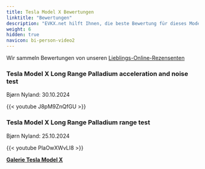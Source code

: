 ```yaml
---
title: Tesla Model X Bewertungen
linktitle: "Bewertungen"
description: "EVKX.net hilft Ihnen, die beste Bewertung für dieses Modell zu finden."
weight: 6
hidden: true
navicon: bi-person-video2
---
```

Wir sammeln Bewertungen von unseren [Lieblings-Online-Rezensenten](../../../../../guides/evreviewers/)

<div class="container text-center shadow p-2 pe-4 mb-5 bg-body-tertiary rounded border">
<h3>Tesla Model X Long Range Palladium acceleration and noise test</h3>
<p>Bjørn Nyland: 30.10.2024</p>

{{< youtube J8pM9ZnQfGU >}}

</div>
<div class="container text-center shadow p-2 pe-4 mb-5 bg-body-tertiary rounded border">
<h3>Tesla Model X Long Range Palladium range test</h3>
<p>Bjørn Nyland: 25.10.2024</p>

{{< youtube PlaOwXWvLI8 >}}

</div>
<div class="mt-3 mb-3">
<a href="../gallery/" class="text-decoration-none text-black">
<strong><i class="bi-arrow-left"></i>Galerie  </strong>
</a>
<a href="../" class="text-decoration-none text-black float-end">
<strong>Tesla Model X <i class="bi-arrow-right"></i></strong>
</a>
</div>
